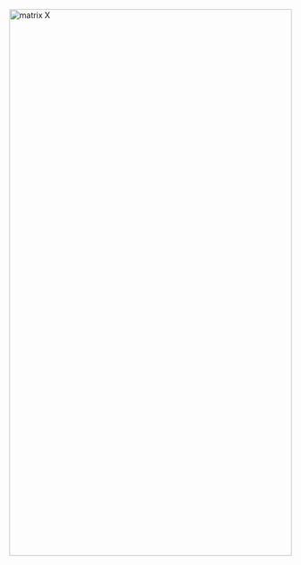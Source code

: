  <!-- Saalve, sou o junior-x, o proprio.  :) -->
<img src="https://i.giphy.com/media/l9o68tABGK6k0/source.gif" alt="matrix X" height="50%" width="100%">

<!-- <h1 align="center">
<img src="./assets/image/perbarL.svg" />
</h1>

![CodeBall](/assets/image/yellowball.svg) <em>*JavaScript* <em><span style="color:#8B949E;"> <em>*21%*<em> </span> ![CodeBall](/assets/image/iceball.svg) <em>*ReactJs/RN* <span style="color: #8B949E;"> <em>*21%*<em> ![CodeBall](/assets/image/cyanball.svg) <em>*Flutter*<em> <span style="color: #8B949E;"> <em>*12%*<em> </span> ![CodeBall](/assets/image/purpleball.svg) <em>*Css* <em><span style="color: #8B949E;"> <em>*13%*<em> </span> ![CodeBall](/assets/image/pinkball.svg) <em>*Sass*<em> <span style="color: #8B949E;"> <em>*12%*<em> </span> ![CodeBall](/assets/image/blueball.svg) <em>*php*<em> <span style="color: #8B949E;"> <em>*9%*<em> </span> ![CodeBall](/assets/image/greyblueball.svg) <em>*Python/Ts*<em> <span style="color: #8B949E;"> <em>*3%*<em> </span> ![CodeBall](/assets/image/greenball.svg) <em>*Csharp*<em> <span style="color: #8B949E;"> <em>*9%*<em> </span>  -->
<!---->